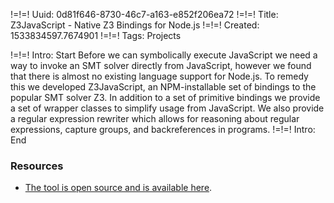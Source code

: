 !=!=! Uuid: 0d81f646-8730-46c7-a163-e852f206ea72
!=!=! Title: Z3JavaScript - Native Z3 Bindings for Node.js
!=!=! Created: 1533834597.7674901
!=!=! Tags: Projects

!=!=! Intro: Start
Before we can symbolically execute JavaScript we need a way to invoke an SMT solver directly from JavaScript, however we found that there is almost no existing language support for Node.js. To remedy this we developed Z3JavaScript, an NPM-installable set of bindings to the popular SMT solver Z3. In addition to a set of primitive bindings we provide a set of wrapper classes to simplify usage from JavaScript. We also provide a regular expression rewriter which allows for reasoning about regular expressions, capture groups, and backreferences in programs.
!=!=! Intro: End

### Resources

* [The tool is open source and is available here](https://github.com/ExpoSEJS/z3javascript).
